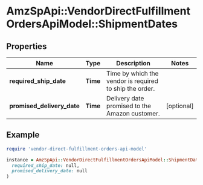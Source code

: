# AmzSpApi::VendorDirectFulfillmentOrdersApiModel::ShipmentDates

## Properties

| Name | Type | Description | Notes |
| ---- | ---- | ----------- | ----- |
| **required_ship_date** | **Time** | Time by which the vendor is required to ship the order. |  |
| **promised_delivery_date** | **Time** | Delivery date promised to the Amazon customer. | [optional] |

## Example

```ruby
require 'vendor-direct-fulfillment-orders-api-model'

instance = AmzSpApi::VendorDirectFulfillmentOrdersApiModel::ShipmentDates.new(
  required_ship_date: null,
  promised_delivery_date: null
)
```

